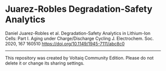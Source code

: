 # Juarez-Robles Degradation-Safety Analytics

Daniel Juarez-Robles et al. Degradation-Safety Analytics in Lithium-Ion Cells: Part I. Aging under Charge/Discharge Cycling J. Electrochem. Soc. 2020, 167 160510 https://doi.org/10.1149/1945-7111/abc8c0

---

This repository was created by Voltaiq Community Edition. Please do not delete it or change its
sharing settings.
